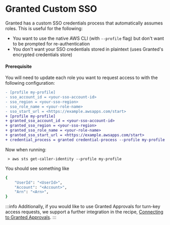 # Granted Custom SSO

Granted has a custom SSO credentials process that automatically assumes roles. This is useful for the following:
- You want to use the native AWS CLI (with `--profile` flag) but don't want to be prompted for re-authentication
- You don't want your SSO credentials stored in plaintext (uses Granted's encrypted credentials store)


#### Prerequisite 
You will need to update each role you want to request access to with the following configuration:

```diff
- [profile my-profile]
- sso_account_id = <your-sso-account-id>
- sso_region = <your-sso-region>
- sso_role_name = <your-role-name>
- sso_start_url = <https://example.awsapps.com/start>
+ [profile my-profile]
+ granted_sso_account_id = <your-sso-account-id>
+ granted_sso_region = <your-sso-region>
+ granted_sso_role_name = <your-role-name>
+ granted_sso_start_url = <https://example.awsapps.com/start>
+ credential_process = granted credential-process --profile my-profile 
```

Now when running:

```
 > aws sts get-caller-identity --profile my-profile
```

You should see something like
```bash
{
    "UserId": "<UserId>",
    "Account": "<Account>",
    "Arn": "<Arn>",
}
```

:::info
Additionally, if you would like to use Granted Approvals for turn-key access requests, we support a further integration in the recipe, [Connecting to Granted Approvals](/granted/recipes/connecting-to-granted-approvals).
:::